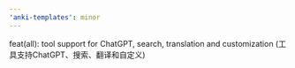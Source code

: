 ```yaml
---
'anki-templates': minor
---
```


feat(all): tool support for ChatGPT, search, translation and customization (工具支持ChatGPT、搜索、翻译和自定义)
